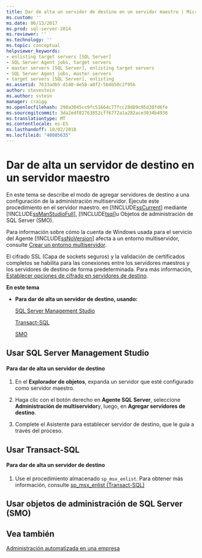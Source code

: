 ```yaml
---
title: Dar de alta un servidor de destino en un servidor maestro | Microsoft Docs
ms.custom: ''
ms.date: 06/13/2017
ms.prod: sql-server-2014
ms.reviewer: ''
ms.technology: ''
ms.topic: conceptual
helpviewer_keywords:
- enlisting target servers [SQL Server]
- SQL Server Agent jobs, target servers
- master servers [SQL Server], enlisting target servers
- SQL Server Agent jobs, master servers
- target servers [SQL Server], enlisting
ms.assetid: 7633adb5-d140-4e58-a8f2-5b4b50c2f95b
author: stevestein
ms.author: sstein
manager: craigg
ms.openlocfilehash: 298a3045cc9fc51664c77fcc28d89c95d30fd6fe
ms.sourcegitcommit: 3da2edf82763852cff6772a1a282ace3034b4936
ms.translationtype: MT
ms.contentlocale: es-ES
ms.lasthandoff: 10/02/2018
ms.locfileid: "48085635"
---
```

# <a name="enlist-a-target-server-to-a-master-server"></a>Dar de alta un servidor de destino en un servidor maestro
  En este tema se describe el modo de agregar servidores de destino a una configuración de la administración multiservidor. Ejecute este procedimiento en el servidor maestro. en [!INCLUDE[ssCurrent](../../includes/sscurrent-md.md)] mediante [!INCLUDE[ssManStudioFull](../../includes/ssmanstudiofull-md.md)], [!INCLUDE[tsql](../../includes/tsql-md.md)]u Objetos de administración de SQL Server (SMO).  
  
 Para información sobre cómo la cuenta de Windows usada para el servicio del Agente [!INCLUDE[ssNoVersion](../../includes/ssnoversion-md.md)] afecta a un entorno multiservidor, consulte [Crear un entorno multiservidor](create-a-multiserver-environment.md).  
  
 El cifrado SSL (Capa de sockets seguros) y la validación de certificados completos se habilita para las conexiones entre los servidores maestros y los servidores de destino de forma predeterminada. Para más información, [Establecer opciones de cifrado en servidores de destino](set-encryption-options-on-target-servers.md).  
  
 **En este tema**  
  
-   **Para dar de alta un servidor de destino, usando:**  
  
     [SQL Server Management Studio](#SSMSProcedure)  
  
     [Transact-SQL](#TsqlProcedure)  
  
     [SMO](#PowerShellProcedure)  
  
##  <a name="SSMSProcedure"></a> Usar SQL Server Management Studio  
  
#### <a name="to-enlist-a-target-server"></a>Para dar de alta un servidor de destino  
  
1.  En el **Explorador de objetos**, expanda un servidor que esté configurado como servidor maestro.  
  
2.  Haga clic con el botón derecho en **Agente SQL Server**, seleccione **Administración de multiservidor**y, luego, en **Agregar servidores de destino**.  
  
3.  Complete el Asistente para establecer servidor de destino, que le guía a través del proceso.  
  
##  <a name="TsqlProcedure"></a> Usar Transact-SQL  
  
#### <a name="to-enlist-a-target-server"></a>Para dar de alta un servidor de destino  
  
1.  Use el procedimiento almacenado `sp_msx_enlist`.  Para obtener más información, consulte [sp_msx_enlist &#40;Transact-SQL&#41;](/sql/relational-databases/system-stored-procedures/sp-msx-enlist-transact-sql)  
  
##  <a name="PowerShellProcedure"></a> Usar objetos de administración de SQL Server (SMO)  
  
## <a name="see-also"></a>Vea también  
 [Administración automatizada en una empresa](automated-administration-across-an-enterprise.md)  
  
  
